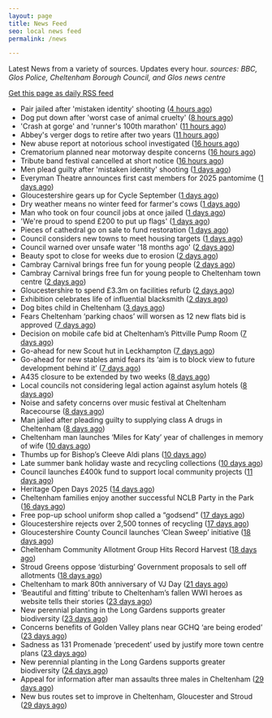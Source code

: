 ```yaml
---
layout: page
title: News Feed
seo: local news feed
permalink: /news

---
```


Latest News from a variety of sources. Updates every hour.
_sources: BBC, Glos Police, Cheltenham Borough Council, and Glos news centre_

[Get this page as daily RSS feed](/daily.rss)

<!-- news_marker starts -->
- Pair jailed after 'mistaken identity' shooting ([4 hours ago](https://www.bbc.com/news/articles/cvgv781jeg1o?at_medium=RSS&at_campaign=rss))
- Dog put down after 'worst case of animal cruelty' ([8 hours ago](https://www.bbc.com/news/articles/c3ezl8w55wpo?at_medium=RSS&at_campaign=rss))
- 'Crash at gorge' and 'runner's 100th marathon' ([11 hours ago](https://www.bbc.com/news/articles/cvg3r4x1x4ko?at_medium=RSS&at_campaign=rss))
- Abbey's verger dogs to retire after two years ([11 hours ago](https://www.bbc.com/news/articles/cj3l418v5lvo?at_medium=RSS&at_campaign=rss))
- New abuse report at notorious school investigated ([16 hours ago](https://www.bbc.com/news/articles/cvgnq2rqz73o?at_medium=RSS&at_campaign=rss))
- Crematorium planned near motorway despite concerns ([16 hours ago](https://www.bbc.com/news/articles/c62nm6z8202o?at_medium=RSS&at_campaign=rss))
- Tribute band festival cancelled at short notice ([16 hours ago](https://www.bbc.com/news/articles/cz71znl0nnpo?at_medium=RSS&at_campaign=rss))
- Men plead guilty after 'mistaken identity' shooting ([1 days ago](https://www.bbc.com/news/articles/cq58x9x2xzwo?at_medium=RSS&at_campaign=rss))
- Everyman Theatre announces first cast members for 2025 pantomime ([1 days ago](https://gloucesternewscentre.co.uk/everyman-theatre-announces-first-cast-members-for-2025-pantomime/))
- Gloucestershire gears up for Cycle September ([1 days ago](https://gloucesternewscentre.co.uk/gloucestershire-gears-up-for-cycle-september/))
- Dry weather means no winter feed for farmer's cows ([1 days ago](https://www.bbc.com/news/articles/cpqv0jg220vo?at_medium=RSS&at_campaign=rss))
- Man who took on four council jobs at once jailed ([1 days ago](https://www.bbc.com/news/articles/c3dp7m4yv2xo?at_medium=RSS&at_campaign=rss))
- 'We're proud to spend £200 to put up flags' ([1 days ago](https://www.bbc.com/news/articles/czxpel6dwr0o?at_medium=RSS&at_campaign=rss))
- Pieces of cathedral go on sale to fund restoration ([1 days ago](https://www.bbc.com/news/articles/c4gqvnpnz3go?at_medium=RSS&at_campaign=rss))
- Council considers new towns to meet housing targets ([1 days ago](https://www.bbc.com/news/articles/c4g659qnkgdo?at_medium=RSS&at_campaign=rss))
- Council warned over unsafe water '18 months ago' ([2 days ago](https://www.bbc.com/news/articles/ckge4gqjykeo?at_medium=RSS&at_campaign=rss))
- Beauty spot to close for weeks due to erosion ([2 days ago](https://www.bbc.com/news/articles/c93d53dwwzpo?at_medium=RSS&at_campaign=rss))
- Cambray Carnival brings free fun for young people ([2 days ago](https://gloucesternewscentre.co.uk/cambray-carnival-brings-free-fun-for-young-people/))
- Cambray Carnival brings free fun for young people to Cheltenham town centre ([2 days ago](https://www.cheltenham.gov.uk/news/article/3043/cambray_carnival_brings_free_fun_for_young_people_to_cheltenham_town_centre))
- Gloucestershire to spend £3.3m on facilities refurb ([2 days ago](https://www.bbc.com/sport/cricket/articles/c15lxez8y0wo?at_medium=RSS&at_campaign=rss))
- Exhibition celebrates life of influential blacksmith ([2 days ago](https://www.bbc.com/news/articles/ckgepvd0q4po?at_medium=RSS&at_campaign=rss))
- Dog bites child in Cheltenham ([3 days ago](https://gloucesternewscentre.co.uk/dog-bites-child-in-cheltenham/))
- Fears Cheltenham ‘parking chaos’ will worsen as 12 new flats bid is approved ([7 days ago](https://gloucesternewscentre.co.uk/fears-cheltenham-parking-chaos-will-worsen-as-12-new-flats-bid-is-approved/))
- Decision on mobile cafe bid at Cheltenham’s Pittville Pump Room ([7 days ago](https://gloucesternewscentre.co.uk/decision-on-mobile-cafe-bid-at-cheltenhams-pittville-pump-room/))
- Go-ahead for new Scout hut in Leckhampton ([7 days ago](https://gloucesternewscentre.co.uk/go-ahead-for-new-scout-hut-in-leckhampton/))
- Go-ahead for new stables amid fears its ‘aim is to block view to future development behind it’ ([7 days ago](https://gloucesternewscentre.co.uk/go-ahead-for-new-stables-amid-fears-its-aim-is-to-block-view-to-future-development-behind-it/))
- A435 closure to be extended by two weeks ([8 days ago](https://gloucesternewscentre.co.uk/a435-closure-to-be-extended-by-two-weeks/))
- Local councils not considering legal action against asylum hotels ([8 days ago](https://gloucesternewscentre.co.uk/local-councils-not-considering-legal-action-against-asylum-hotels/))
- Noise and safety concerns over music festival at Cheltenham Racecourse ([8 days ago](https://gloucesternewscentre.co.uk/noise-and-safety-concerns-over-music-festival-at-cheltenham-racecourse/))
- Man jailed after pleading guilty to supplying class A drugs in Cheltenham ([8 days ago](https://gloucesternewscentre.co.uk/man-jailed-after-pleading-guilty-to-supplying-class-a-drugs-in-cheltenham/))
- Cheltenham man launches ‘Miles for Katy’ year of challenges in memory of wife ([10 days ago](https://gloucesternewscentre.co.uk/cheltenham-man-launches-miles-for-katy-year-of-challenges-in-memory-of-wife/))
- Thumbs up for Bishop’s Cleeve Aldi plans ([10 days ago](https://gloucesternewscentre.co.uk/thumbs-up-for-bishops-cleeve-aldi-plans/))
- Late summer bank holiday waste and recycling collections ([10 days ago](https://www.cheltenham.gov.uk/news/article/3042/late_summer_bank_holiday_waste_and_recycling_collections))
- Council launches £400k fund to support local community projects ([11 days ago](https://gloucesternewscentre.co.uk/council-launches-400k-fund-to-support-local-community-projects/))
- Heritage Open Days 2025 ([14 days ago](https://www.cheltenham.gov.uk/news/article/3041/heritage_open_days_2025))
- Cheltenham families enjoy another successful NCLB Party in the Park ([16 days ago](https://www.cheltenham.gov.uk/news/article/3040/cheltenham_families_enjoy_another_successful_nclb_party_in_the_park))
- Free pop-up school uniform shop called a “godsend” ([17 days ago](https://www.bbc.co.uk/sounds/play/p0lwhv8j?at_medium=RSS&at_campaign=rss))
- Gloucestershire rejects over 2,500 tonnes of recycling ([17 days ago](https://www.bbc.co.uk/sounds/play/p0lwhp89?at_medium=RSS&at_campaign=rss))
- Gloucestershire County Council launches ‘Clean Sweep’ initiative ([18 days ago](https://gloucesternewscentre.co.uk/gloucestershire-county-council-launches-clean-sweep-initiative/))
- Cheltenham Community Allotment Group Hits Record Harvest ([18 days ago](https://gloucesternewscentre.co.uk/cheltenham-community-allotment-group-hits-record-harvest/))
- Stroud Greens oppose ‘disturbing’ Government proposals to sell off allotments ([18 days ago](https://gloucesternewscentre.co.uk/stroud-greens-oppose-disturbing-government-proposals-to-sell-off-allotments/))
- Cheltenham to mark 80th anniversary of VJ Day ([21 days ago](https://www.cheltenham.gov.uk/news/article/3039/cheltenham_to_mark_80th_anniversary_of_vj_day))
- ‘Beautiful and fitting’ tribute to Cheltenham’s fallen WWI heroes as website tells their stories ([23 days ago](https://gloucesternewscentre.co.uk/beautiful-and-fitting-tribute-to-cheltenhams-fallen-wwi-heroes-as-website-tells-their-stories/))
- New perennial planting in the Long Gardens supports greater biodiversity ([23 days ago](https://gloucesternewscentre.co.uk/new-perennial-planting-in-the-long-gardens-supports-greater-biodiversity/))
- Concerns benefits of Golden Valley plans near GCHQ ‘are being eroded’ ([23 days ago](https://gloucesternewscentre.co.uk/concerns-benefits-of-golden-valley-plans-near-gchq-are-being-eroded/))
- Sadness as 131 Promenade ‘precedent’ used by justify more town centre plans ([23 days ago](https://gloucesternewscentre.co.uk/sadness-as-131-promenade-precedent-used-by-justify-more-town-centre-plans/))
- New perennial planting in the Long Gardens supports greater biodiversity ([24 days ago](https://www.cheltenham.gov.uk/news/article/3038/new_perennial_planting_in_the_long_gardens_supports_greater_biodiversity))
- Appeal for information after man assaults three males in Cheltenham ([29 days ago](https://gloucesternewscentre.co.uk/appeal-for-information-after-man-assaults-three-males-in-cheltenham/))
- New bus routes set to improve in Cheltenham, Gloucester and Stroud ([29 days ago](https://gloucesternewscentre.co.uk/new-bus-routes-set-to-improve-in-cheltenham-gloucester-and-stroud/))

<!-- news_marker ends -->
